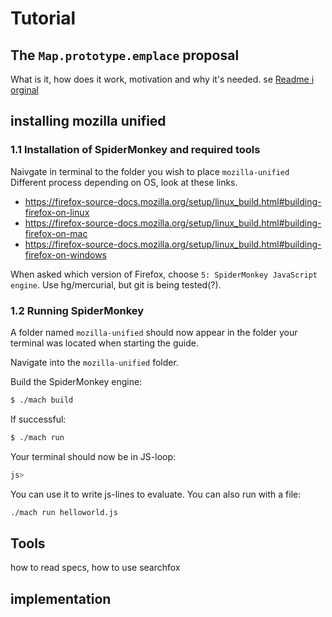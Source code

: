 # Tutorial

## The `Map.prototype.emplace` proposal
What is it, how does it work, motivation and why it's needed. se [Readme i orginal ](https://github.com/tc39/proposal-upsert/blob/master/README.md)

## installing mozilla unified

### 1.1 Installation of SpiderMonkey and required tools
Naivgate in terminal to the folder you wish to place `mozilla-unified`
Different process depending on OS, look at these links.
* https://firefox-source-docs.mozilla.org/setup/linux_build.html#building-firefox-on-linux
* https://firefox-source-docs.mozilla.org/setup/linux_build.html#building-firefox-on-mac
* https://firefox-source-docs.mozilla.org/setup/linux_build.html#building-firefox-on-windows
  
When asked which version of Firefox, choose `5: SpiderMonkey JavaScript engine`.
Use hg/mercurial, but git is being tested(?).

### 1.2 Running SpiderMonkey
A folder named `mozilla-unified` should now appear in the folder your terminal was located when starting the guide.

Navigate into the `mozilla-unified` folder.

Build the SpiderMonkey engine:
```sh
$ ./mach build
```
If successful:
```sh
$ ./mach run
```
Your terminal should now be in JS-loop:
```sh
js>
```

You can use it to write js-lines to evaluate.
You can also run with a file:
```sh
./mach run helloworld.js
```


## Tools
how to read specs, how to use searchfox

## implementation
